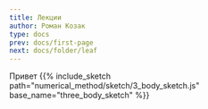 ```yaml
---
title: Лекции
author: Роман Козак
type: docs
prev: docs/first-page
next: docs/folder/leaf
---
```

Привет
{{% include_sketch path="numerical_method/sketch/3_body_sketch.js" base_name="three_body_sketch" %}}
